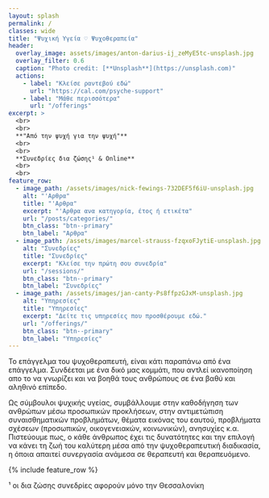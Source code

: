 ```yaml
---
layout: splash
permalink: /
classes: wide
title: "Ψυχική Υγεία ♡ Ψυχοθεραπεία"
header:
  overlay_image: assets/images/anton-darius-ij_zeMyE5tc-unsplash.jpg
  overlay_filter: 0.6
  caption: "Photo credit: [**Unsplash**](https://unsplash.com)"
  actions:
    - label: "Κλείσε ραντεβού εδώ"
      url: "https://cal.com/psyche-support"
    - label: "Μάθε περισσότερα"
      url: "/offerings"
excerpt: >
  <br>
  <br>
  **"Από την ψυχή για την ψυχή"**
  <br>
  <br>
  **Συνεδρίες δια ζώσης¹ & Online**
  <br>  
  <br>
feature_row:
  - image_path: /assets/images/nick-fewings-732DEF5f6iU-unsplash.jpg
    alt: "'Αρθρα"
    title: "'Αρθρα"
    excerpt: "'Αρθρα ανα κατηγορία, έτος ή ετικέτα"
    url: "/posts/categories/"
    btn_class: "btn--primary"
    btn_label: "Αρθρα"
  - image_path: /assets/images/marcel-strauss-fzqxoFJytiE-unsplash.jpg
    alt: "Συνεδρίες"
    title: "Συνεδρίες"
    excerpt: "Κλείσε την πρώτη σου συνεδρία"
    url: "/sessions/"
    btn_class: "btn--primary"
    btn_label: "Συνεδρίες"
  - image_path: /assets/images/jan-canty-Ps8ffpzGJxM-unsplash.jpg
    alt: "Υπηρεσίες"
    title: "Υπηρεσίες"
    excerpt: "Δείτε τις υπηρεσίες που προσθέρουμε εδώ."
    url: "/offerings/"
    btn_class: "btn--primary"
    btn_label: "Υπηρεσίες"
---
```


Το επάγγελμα του ψυχοθεραπευτή, είναι κάτι παραπάνω από ένα επάγγελμα. Συνδέεται με ένα δικό μας κομμάτι, που αντλεί ικανοποίηση απο το να γνωρίζει και να βοηθά τους ανθρώπους σε ένα βαθύ και αληθινό επίπεδο.

Ως σύμβουλοι ψυχικής υγείας, συμβάλλουμε στην καθοδήγηση των ανθρώπων μέσω προσωπικών προκλήσεων, στην αντιμετώπιση συναισθηματικών προβλημάτων, θέματα εικόνας του εαυτού, προβλήματα σχέσεων (προσωπικών, οικογενειακών, κοινωνικών), ανησυχίες κ.α. Πιστεύουμε πως, ο κάθε άνθρωπος έχει τις δυνατότητες και την επιλογή να κάνει τη ζωή του καλύτερη μέσα από την ψυχοθεραπευτική διαδικασία, η όποια απαιτεί συνεργασία ανάμεσα σε θεραπευτή και θεραπευόμενο.

{% include feature_row %}

¹ οι δια ζώσης συνεδρίες αφορούν μόνο την Θεσσαλονίκη